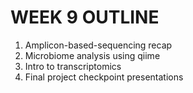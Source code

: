 # WEEK 9 OUTLINE
1. Amplicon-based-sequencing recap
2. Microbiome analysis using qiime
3. Intro to transcriptomics
4. Final project checkpoint presentations
